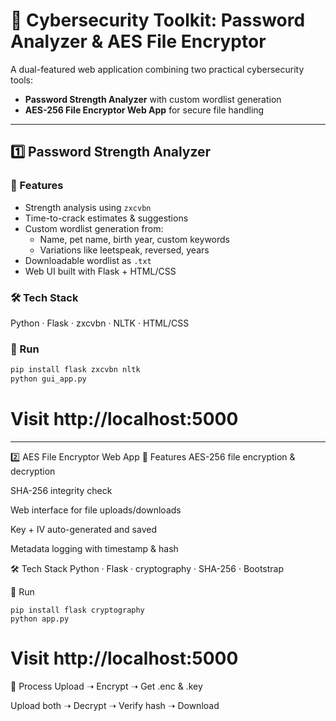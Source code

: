 # 🔐 Cybersecurity Toolkit: Password Analyzer & AES File Encryptor

A dual-featured web application combining two practical cybersecurity tools:
- **Password Strength Analyzer** with custom wordlist generation
- **AES-256 File Encryptor Web App** for secure file handling

---

## 1️⃣ Password Strength Analyzer

### 📌 Features
- Strength analysis using `zxcvbn`
- Time-to-crack estimates & suggestions
- Custom wordlist generation from:
  - Name, pet name, birth year, custom keywords
  - Variations like leetspeak, reversed, years
- Downloadable wordlist as `.txt`
- Web UI built with Flask + HTML/CSS

### 🛠️ Tech Stack
Python · Flask · zxcvbn · NLTK · HTML/CSS

### 🚀 Run
```bash
pip install flask zxcvbn nltk
python gui_app.py
```

# Visit http://localhost:5000

---

2️⃣ AES File Encryptor Web App
🔐 Features
AES-256 file encryption & decryption

SHA-256 integrity check

Web interface for file uploads/downloads

Key + IV auto-generated and saved

Metadata logging with timestamp & hash

🛠️ Tech Stack
Python · Flask · cryptography · SHA-256 · Bootstrap

🚀 Run
```
pip install flask cryptography
python app.py
```

# Visit http://localhost:5000

🧪 Process
Upload ➝ Encrypt ➝ Get .enc & .key

Upload both ➝ Decrypt ➝ Verify hash ➝ Download
